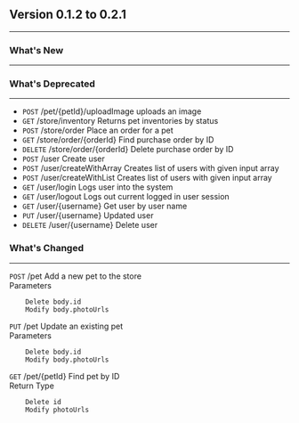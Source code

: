 ## Version 0.1.2 to 0.2.1
---
### What's New
---

### What's Deprecated
---
* `POST` /pet/{petId}/uploadImage uploads an image
* `GET` /store/inventory Returns pet inventories by status
* `POST` /store/order Place an order for a pet
* `GET` /store/order/{orderId} Find purchase order by ID
* `DELETE` /store/order/{orderId} Delete purchase order by ID
* `POST` /user Create user
* `POST` /user/createWithArray Creates list of users with given input array
* `POST` /user/createWithList Creates list of users with given input array
* `GET` /user/login Logs user into the system
* `GET` /user/logout Logs out current logged in user session
* `GET` /user/{username} Get user by user name
* `PUT` /user/{username} Updated user
* `DELETE` /user/{username} Delete user

### What's Changed
---
`POST` /pet Add a new pet to the store  
    Parameters

        Delete body.id
        Modify body.photoUrls
`PUT` /pet Update an existing pet  
    Parameters

        Delete body.id
        Modify body.photoUrls
`GET` /pet/{petId} Find pet by ID  
    Return Type

        Delete id
        Modify photoUrls
